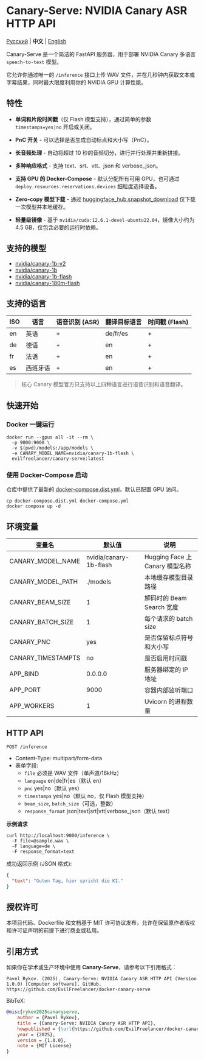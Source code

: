 # Canary-Serve: NVIDIA Canary ASR HTTP API

[Русский](./README.md) | **中文** | [English](./README.en.md)

Canary-Serve 是一个简洁的 FastAPI 服务器，用于部署 NVIDIA Canary 多语言 `speech-to-text` 模型。

它允许你通过唯一的 `/inference` 接口上传 WAV 文件，并在几秒钟内获取文本或字幕结果，同时最大限度利用你的 NVIDIA GPU 计算性能。

## 特性

* **单词和片段时间戳**（仅 Flash 模型支持），通过简单的参数 `timestamps=yes|no` 开启或关闭。

* **PnC 开关** - 可以选择是否生成自动标点和大小写（PnC）。

* **长音频处理** - 自动将超过 10 秒的音频切分，进行并行处理并重新拼接。

* **多种响应格式** - 支持 text、srt、vtt、json 和 verbose_json。

* **支持 GPU 的 Docker-Compose** - 默认分配所有可用 GPU，也可通过 `deploy.resources.reservations.devices` 细粒度选择设备。

* **Zero-copy 模型下载** - 通过 [huggingface_hub.snapshot_download](./canary_api/utils/download_model.py) 仅下载一次模型并本地缓存。

* **轻量级镜像** - 基于 `nvidia/cuda:12.6.1-devel-ubuntu22.04`，镜像大小约为 4.5 GB，仅包含必要的运行时依赖。

## 支持的模型

* [nvidia/canary-1b-v2](https://huggingface.co/nvidia/canary-1b-v2)
* [nvidia/canary-1b](https://huggingface.co/nvidia/canary-1b)
* [nvidia/canary-1b-flash](https://huggingface.co/nvidia/canary-1b-flash)
* [nvidia/canary-180m-flash](https://huggingface.co/nvidia/canary-180m-flash)

## 支持的语言

| ISO | 语言   | 语音识别 (ASR) | 翻译目标语言   | 时间戳 (Flash) |
|-----|------|------------|----------|-------------|
| en  | 英语   | +          | de/fr/es | +           |
| de  | 德语   | +          | en       | +           |
| fr  | 法语   | +          | en       | +           |
| es  | 西班牙语 | +          | en       | +           |

> 核心 Canary 模型官方只支持以上四种语言进行语音识别和语音翻译。

## 快速开始

### Docker 一键运行

```shell
docker run --gpus all -it --rm \
  -p 9000:9000 \
  -v $(pwd)/models:/app/models \
  -e CANARY_MODEL_NAME=nvidia/canary-1b-flash \
  evilfreelancer/canary-serve:latest
```

### 使用 Docker-Compose 启动

仓库中提供了最新的 [docker-compose.dist.yml](./docker-compose.dist.yml)，默认已配置 GPU 访问。

```shell
cp docker-compose.dist.yml docker-compose.yml
docker compose up -d
```

## 环境变量

| 变量名                | 默认值                    | 说明                         |
|--------------------|------------------------|----------------------------|
| CANARY_MODEL_NAME  | nvidia/canary-1b-flash | Hugging Face 上 Canary 模型名称 |
| CANARY_MODEL_PATH  | ./models               | 本地缓存模型目录路径                 |
| CANARY_BEAM_SIZE   | 1                      | 解码时的 Beam Search 宽度        |
| CANARY_BATCH_SIZE  | 1                      | 每个请求的 batch size           |
| CANARY_PNC         | yes                    | 是否保留标点符号和大小写               |
| CANARY_TIMESTAMPTS | no                     | 是否启用时间戳                    |
| APP_BIND           | 0.0.0.0                | 服务器绑定的 IP 地址               |
| APP_PORT           | 9000                   | 容器内部监听端口                   |
| APP_WORKERS        | 1                      | Uvicorn 的进程数量              |

## HTTP API

`POST /inference`

* Content-Type: multipart/form-data
* 表单字段:
    * `file` 必须是 WAV 文件（单声道/16kHz）
    * `language` en|de|fr|es（默认 en）
    * `pnc` yes|no（默认 yes）
    * `timestamps` yes|no（默认 no，仅 Flash 模型支持）
    * `beam_size`, `batch_size`（可选，整数）
    * `response_format` json|text|srt|vtt|verbose_json（默认 text）

**示例请求**

```shell
curl http://localhost:9000/inference \
  -F file=@sample.wav \
  -F language=de \
  -F response_format=text
```

成功返回示例 (JSON 格式):

```json
{
  "text": "Guten Tag, hier spricht die KI."
}
```

## 授权许可

本项目代码、Dockerfile 和文档基于 MIT 许可协议发布，允许在保留原作者版权和许可证声明的前提下进行商业或私用。

## 引用方式

如果你在学术或生产环境中使用 **Canary-Serve**，请参考以下引用格式：

```text
Pavel Rykov. (2025). Canary-Serve: NVIDIA Canary ASR HTTP API (Version 1.0.0) [Computer software]. GitHub. https://github.com/EvilFreelancer/docker-canary-serve
```

BibTeX:

```bibtex
@misc{rykov2025canaryserve,
    author = {Pavel Rykov},
    title = {Canary-Serve: NVIDIA Canary ASR HTTP API},
    howpublished = {\url{https://github.com/EvilFreelancer/docker-canary-serve}},
    year = {2025},
    version = {1.0.0},
    note = {MIT License}
}
```

